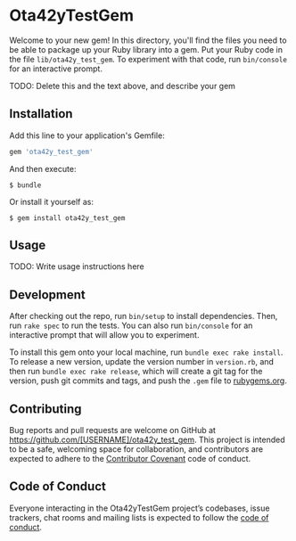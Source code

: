 # Ota42yTestGem

Welcome to your new gem! In this directory, you'll find the files you need to be able to package up your Ruby library into a gem. Put your Ruby code in the file `lib/ota42y_test_gem`. To experiment with that code, run `bin/console` for an interactive prompt.

TODO: Delete this and the text above, and describe your gem

## Installation

Add this line to your application's Gemfile:

```ruby
gem 'ota42y_test_gem'
```

And then execute:

    $ bundle

Or install it yourself as:

    $ gem install ota42y_test_gem

## Usage

TODO: Write usage instructions here

## Development

After checking out the repo, run `bin/setup` to install dependencies. Then, run `rake spec` to run the tests. You can also run `bin/console` for an interactive prompt that will allow you to experiment.

To install this gem onto your local machine, run `bundle exec rake install`. To release a new version, update the version number in `version.rb`, and then run `bundle exec rake release`, which will create a git tag for the version, push git commits and tags, and push the `.gem` file to [rubygems.org](https://rubygems.org).

## Contributing

Bug reports and pull requests are welcome on GitHub at https://github.com/[USERNAME]/ota42y_test_gem. This project is intended to be a safe, welcoming space for collaboration, and contributors are expected to adhere to the [Contributor Covenant](http://contributor-covenant.org) code of conduct.

## Code of Conduct

Everyone interacting in the Ota42yTestGem project’s codebases, issue trackers, chat rooms and mailing lists is expected to follow the [code of conduct](https://github.com/[USERNAME]/ota42y_test_gem/blob/master/CODE_OF_CONDUCT.md).
